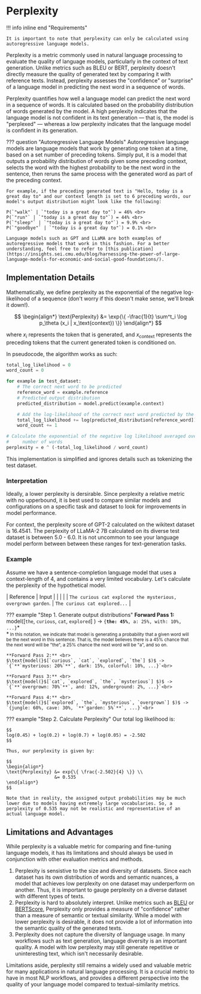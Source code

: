 # Perplexity

!!! info inline end "Requirements"

    It is important to note that perplexity can only be calculated using autoregressive language models.

Perplexity is a metric commonly used in natural language processing to evaluate the quality of language models, particularly in the context of text generation. Unlike metrics such as BLEU or BERT, perplexity doesn't directly measure the quality of generated text by comparing it with reference texts. Instead, perplexity assesses the "confidence" or "surprise" of a language model in predicting the next word in a sequence of words.

Perplexity quantifies how well a language model can predict the next word in a sequence of words. It is calculated based on the probability distribution of words generated by the model. A high perplexity indicates that the language model is not confident in its text generation — that is, the model is "perplexed" — whereas a low perplexity indicates that the language model is confident in its generation.

??? question "Autoregressive Language Models"
    Autoregressive language models are language models that work by generating one token at a time, based on a set number of preceding tokens. Simply put, it is a model that outputs a probability distribution of words given some preceding context, selects the word with the highest probability to be the next word in the sentence, then reruns the same process with the generated word as part of the preceding context.

    For example, if the preceding generated text is "Hello, today is a great day to" and our context length is set to 6 preceding words, our model's output distribution might look like the following:

    P(`"walk"` | `"today is a great day to"`) = 46% <br>
    P(`"run"` | `"today is a great day to"`) = 44% <br>
    P(`"sleep"` | `"today is a great day to"`) = 9.9% <br>
    P(`"goodbye"` | `"today is a great day to"`) = 0.1% <br>

    Language models such as GPT and LLaMA are both examples of autoregressive models that work in this fashion. For a better understanding, feel free to refer to [this publication](https://insights.sei.cmu.edu/blog/harnessing-the-power-of-large-language-models-for-economic-and-social-good-foundations/).

## Implementation Details

Mathematically, we define perplexity as the exponential of the negative log-likelihood of a sequence (don't worry if this doesn't make sense, we'll break it down!).

$$
\begin{align*}
\text{Perplexity} &= \exp{\{ -\frac{1}{t} \sum^t_i \log p_\theta (x_i | x_\text{context}) \}}
\end{align*}
$$

where $x_i$ represents the token that is generated, and $x_\text{context}$ represents the preceding tokens that the current generated token is conditioned on.

In pseudocode, the algorithm works as such:

``` py title="Perplexity Pseudocode"
total_log_likelihood = 0
word_count = 0

for example in test_dataset:
    # The correct next word to be predicted
    reference_word = example.reference
    # Predicted output distribution
    predicted_distribution = model.predict(example.context)

    # Add the log-likelihood of the correct next word predicted by the model.
    total_log_likelihood += log(predicted_distribution[reference_word])
    word_count += 1

# Calculate the exponential of the negative log likelihood averaged over the
#     number of words
perplexity = e ^ (-total_log_likelihood / word_count)
```

This implementation is simplified and ignores details such as tokenizing the test dataset.

### Interpretation

Ideally, a lower perplexity is dersirable. Since perplexity a relative metric with no upperbound, it is best used to compare similar models and configurations on a specific task and dataset to look for improvements in model performance.

For context, the perplexity score of GPT-2 calculated on the wikitext dataset is 16.4541. The perplexity of LLaMA-2 7B calculated on its diverse test dataset is between 5.0 - 6.0. It is not uncommon to see your language model perform between between these ranges for text-generation tasks.

### Example
Assume we have a sentence-completion language model that uses a context-length of 4, and contains a very limited vocabulary. Let's calculate the perplexity of the hypothetical model.

| Reference | Input |
| | |
| `The curious cat explored the mysterious, overgrown garden`. | `The curious cat explored...` |

??? example "Step 1. Generate output distributions"
    **Forward Pass 1:** <br>
    $\text{model(}$[`the`, `curious`, `cat`, `explored`] $)$ -> `{`**`the: 45%`**`, a: 25%, with: 10%, ...}`\*<br>
    \*<small> In this notation, we indicate that model is generating a probability that a given word will be the next word in this sentence. That is, the model believes there is a 45% chance that the next word will be "the", a 25% chance the next word will be "a", and so on. </small>

    **Forward Pass 2:** <br>
    $\text{model(}$[`curious`, `cat`, `explored`, `the`] $)$ -> `{`**`mysterious: 20%`**`, dark: 15%, colorful: 10%, ...}`<br>

    **Forward Pass 3:** <br>
    $\text{model(}$[`cat`, `explored`, `the`, `mysterious`] $)$ -> `{`**`overgrown: 70%`**`, and: 12%, underground: 2%, ...}`<br>

    **Forward Pass 4:** <br>
    $\text{model(}$[`explored`, `the`, `mysterious`, `overgrown`] $)$ -> `{jungle: 60%, cave: 30%, `**`garden: 5%`**`, ...}`<br>

??? example "Step 2. Calculate Perplexity"
    Our total log likelihood is:

    $$
    log(0.45) + log(0.2) + log(0.7) + log(0.05) = -2.502
    $$

    Thus, our perplexity is given by:

    $$
    \begin{align*}
    \text{Perplexity} &= exp{\{ \frac{-2.502}{4} \}} \\
                      &= 0.535
    \end{align*}
    $$

    Note that in reality, the assigned output probabilities may be much lower due to models having extremely large vocabularies. So, a perplexity of 0.535 may not be realistic and representative of an actual language model.



## Limitations and Advantages

While perplexity is a valuable metric for comparing and fine-tuning language models, it has its limitations and should always be used in conjunction with other evaluation metrics and methods.

1. Perplexity is sensistive to the size and diversity of datasets. Since each dataset has its own distribution of words and semantic nuances, a model that achieves low perplexity on one dataset may underperform on another. Thus, it is important to gauge perplexity on a diverse dataset with different types of texts.
2. Perplexity is hard to absolutely interpret. Unlike metrics such as [BLEU](bleu.md) or [BERTScore](bertscore.md), Perplexity only provides a measure of "confidence" rather than a measure of semantic or textual similarity. While a model with lower perplexity is desirable, it does not provide a lot of information into the semantic quality of the generated texts.
3. Perplexity does not capture the diversity of language usage. In many workflows such as text generation, language diversity is an important quality. A model with low perplexity may still generate repetitive or uninteresting text, which isn't necessarily desirable.

Limitations aside, perplexity still remains a widely used and valuable metric for many applications in natural language processing. It is a crucial metric to have in most NLP workflows, and provides a different perspective into the quality of your language model compared to textual-similarity metrics.
